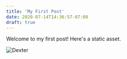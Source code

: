 ```yaml
---
title: 'My First Post'
date: 2020-07-14T14:36:57-07:00
draft: true
---
```


Welcome to my first post! Here's a static asset.

![Dexter](/dexter_cartoon.png)
